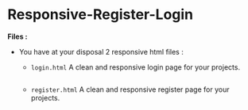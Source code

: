 # Responsive-Register-Login
**Files :**
- You have at your disposal 2 responsive html files : 

    - ```login.html``` A clean and responsive login page for your projects. <br>
    
   <img src="http://chadow4.fr/Capture.PNG" alt="" /></a>
    - ```register.html``` A clean and responsive register page for your projects.
    
   <img src="http://chadow4.fr/Capture2.PNG" alt="" /></a>
